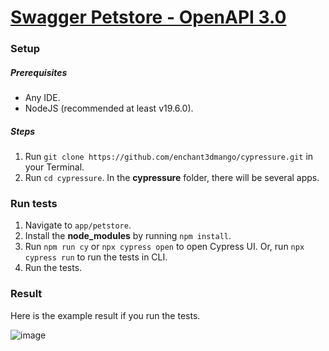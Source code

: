 # [Swagger Petstore - OpenAPI 3.0](https://petstore3.swagger.io/)

### Setup

##### Prerequisites

- Any IDE.
- NodeJS (recommended at least v19.6.0).

##### Steps

1. Run `git clone https://github.com/enchant3dmango/cypressure.git` in your Terminal.
2. Run `cd cypressure`. In the **cypressure** folder, there will be several apps.

### Run tests

1. Navigate to `app/petstore`.
2. Install the **node_modules** by running `npm install`.
3. Run `npm run cy` or `npx cypress open` to open Cypress UI. Or, run `npx cypress run` to run the tests in CLI.
4. Run the tests.

### Result
Here is the example result if you run the tests.

![image](https://user-images.githubusercontent.com/36465150/232238672-842c445a-6405-42c6-8cd2-a87513116e0f.png)
